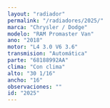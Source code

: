 ```yaml
---
layout: "radiador"
permalink: "/radiadores/2025/"
marca: "Chrysler / Dodge"
modelo: "RAM Promaster Van"
ano: "2018"
motor: "L4 3.0 V6 3.6"
transmision: "Automática"
parte: "68188992AA"
clima: "Con clima"
alto: "30 1/16"
ancho: "16"
observaciones: ""
id: "2025"
---
```


